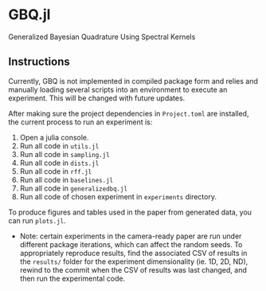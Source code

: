 # GBQ.jl
Generalized Bayesian Quadrature Using Spectral Kernels

## Instructions

Currently, GBQ is not implemented in compiled package form and relies and manually loading several scripts into an environment to execute an experiment. This will be changed with future updates.

After making sure the project dependencies in `Project.toml` are installed, the current process to run an experiment is:
1. Open a julia console.
2. Run all code in `utils.jl`
3. Run all code in `sampling.jl`
4. Run all code in `dists.jl`
5. Run all code in `rff.jl`
6. Run all code in `baselines.jl`
7. Run all code in `generalizedbq.jl`
8. Run all code of chosen experiment in `experiments` directory.

To produce figures and tables used in the paper from generated data, you can run `plots.jl`.
- Note: certain experiments in the camera-ready paper are run under different package iterations, which can affect the random seeds. To appropriately reproduce results, find the associated CSV of results in the `results/` folder for the experiment dimensionality (ie. 1D, 2D, ND), rewind to the commit when the CSV of results was last changed, and then run the experimental code.
